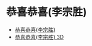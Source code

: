 # 恭喜恭喜(李宗胜)
- [恭喜恭喜(李宗胜)](https://bigdata-mindstorms.github.io/d3-playground/#https://bigdata-mindstorms.github.io/d3-playground/ontouchstart/2016/02/04/恭喜恭喜.js)
- [恭喜恭喜(李宗胜) 3D](https://bigdata-mindstorms.github.io/d3-playground/#https://bigdata-mindstorms.github.io/d3-playground/ontouchstart/2016/02/04/恭喜恭喜3d.js)
